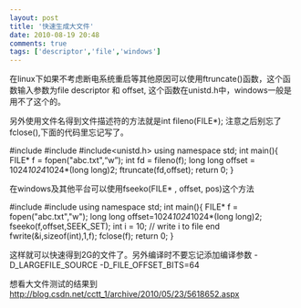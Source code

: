 ```yaml
---
layout: post
title: '快速生成大文件'
date: 2010-08-19 20:48
comments: true
tags: ['descriptor','file','windows']
---
```


在linux下如果不考虑断电系统重启等其他原因可以使用ftruncate()函数，这个函数输入参数为file descriptor 和 offset,
这个函数在unistd.h中，windows一般是用不了这个的。

另外使用文件名得到文件描述符的方法就是int fileno(FILE*); 注意之后别忘了fclose(),下面的代码里忘记写了。

#include<iostream> #include<cstdio> #include<unistd.h> using namespace std;
int main(){ FILE* f = fopen("abc.txt",“w”); int fd = fileno(f); long long
offset = 1024*1024*1024*(long long)2; ftruncate(fd,offset); return 0; }

在windows及其他平台可以使用fseeko(FILE* , offset, pos)这个方法

#include<iostream> #include<cstdio> using namespace std; int main(){ FILE* f =
fopen("abc.txt","w"); long long offset=1024*1024*1024*(long long)2;
fseeko(f,offset,SEEK_SET); int i = 10; // write i to file end
fwrite(&i,sizeof(int),1,f); fclose(f); return 0; }

这样就可以快速得到2G的文件了。另外编译时不要忘记添加编译参数  -D_LARGEFILE_SOURCE -D_FILE_OFFSET_BITS=64

想看大文件测试的结果到 [ http://blog.csdn.net/cctt_1/archive/2010/05/23/5618652.aspx
](http://blog.csdn.net/cctt_1/archive/2010/05/23/5618652.aspx)  

